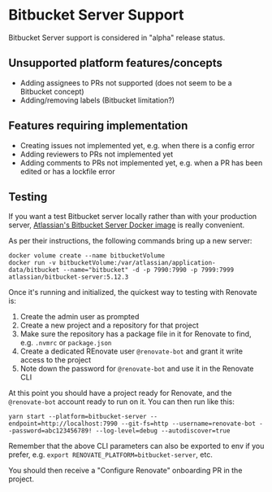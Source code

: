 # Bitbucket Server Support

Bitbucket Server support is considered in "alpha" release status.

## Unsupported platform features/concepts

- Adding assignees to PRs not supported (does not seem to be a Bitbucket concept)
- Adding/removing labels (Bitbucket limitation?)

## Features requiring implementation

- Creating issues not implemented yet, e.g. when there is a config error
- Adding reviewers to PRs not implemented yet
- Adding comments to PRs not implemented yet, e.g. when a PR has been edited or has a lockfile error

## Testing

If you want a test Bitbucket server locally rather than with your production server, [Atlassian's Bitbucket Server Docker image](https://hub.docker.com/r/atlassian/bitbucket-server) is really convenient.

As per their instructions, the following commands bring up a new server:

```
docker volume create --name bitbucketVolume
docker run -v bitbucketVolume:/var/atlassian/application-data/bitbucket --name="bitbucket" -d -p 7990:7990 -p 7999:7999 atlassian/bitbucket-server:5.12.3
```

Once it's running and initialized, the quickest way to testing with Renovate is:

1. Create the admin user as prompted
2. Create a new project and a repository for that project
3. Make sure the repository has a package file in it for Renovate to find, e.g. `.nvmrc` or `package.json`
4. Create a dedicated REnovate user `@renovate-bot` and grant it write access to the project
5. Note down the password for `@renovate-bot` and use it in the Renovate CLI

At this point you should have a project ready for Renovate, and the `@renovate-bot` account ready to run on it. You can then run like this:

```
yarn start --platform=bitbucket-server --endpoint=http://localhost:7990 --git-fs=http --username=renovate-bot --password=abc123456789! --log-level=debug --autodiscover=true
```

Remember that the above CLI parameters can also be exported to env if you prefer, e.g. `export RENOVATE_PLATFORM=bitbucket-server`, etc.

You should then receive a "Configure Renovate" onboarding PR in the project.

